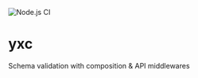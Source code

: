 ![Node.js CI](https://github.com/dotvirus/yxc/workflows/Node.js%20CI/badge.svg)

# yxc
Schema validation with composition &amp; API middlewares
